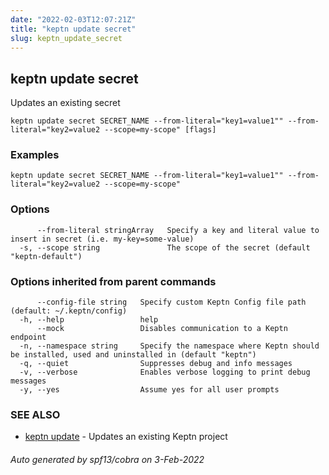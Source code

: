 ```yaml
---
date: "2022-02-03T12:07:21Z"
title: "keptn update secret"
slug: keptn_update_secret
---
```

## keptn update secret

Updates an existing secret

```
keptn update secret SECRET_NAME --from-literal="key1=value1"" --from-literal="key2=value2 --scope=my-scope" [flags]
```

### Examples

```
keptn update secret SECRET_NAME --from-literal="key1=value1"" --from-literal="key2=value2 --scope=my-scope"
```

### Options

```
      --from-literal stringArray   Specify a key and literal value to insert in secret (i.e. my-key=some-value)
  -s, --scope string               The scope of the secret (default "keptn-default")
```

### Options inherited from parent commands

```
      --config-file string   Specify custom Keptn Config file path (default: ~/.keptn/config)
  -h, --help                 help
      --mock                 Disables communication to a Keptn endpoint
  -n, --namespace string     Specify the namespace where Keptn should be installed, used and uninstalled in (default "keptn")
  -q, --quiet                Suppresses debug and info messages
  -v, --verbose              Enables verbose logging to print debug messages
  -y, --yes                  Assume yes for all user prompts
```

### SEE ALSO

* [keptn update](../keptn_update/)	 - Updates an existing Keptn project

###### Auto generated by spf13/cobra on 3-Feb-2022
